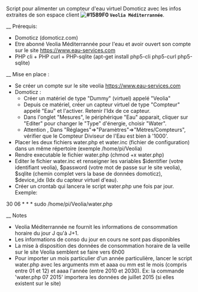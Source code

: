 Script pour alimenter un compteur d'eau virtuel Domoticz avec les infos extraites de son espace client **![#1589F0](https://placehold.it/15/1589F0/000000?text=+) `Veolia Méditerrannée`**.

__ Prérequis:
 * Domoticz (domoticz.com)
 * Etre abonné Veolia Méditerrannée pour l'eau et avoir ouvert son compte sur le site https://www.eau-services.com
 * PHP cli + PHP curl + PHP-sqlite (apt-get install php5-cli php5-curl php5-sqlite)

__ Mise en place :
  * Se créer un compte sur le site veolia https://www.eau-services.com
  * Domoticz :
	- Créer un matériel de type "Dummy" (virtuel) appelé "Veolia"
	- Depuis ce matériel, créer un capteur virtuel de type "Compteur" appelé "Eau" et l'activer. Retenir l'Idx de ce capteur.
	- Dans l'onglet "Mesures", le périphérique "Eau" apparait, cliquer sur "Editer" pour changer le "Type" d'énergie, choisir "Water". 
	- Attention , Dans "Réglages"=>"Paramètres"=>"Mètres/Compteurs", vérifier que le Compteur Diviseur de l'Eau est bien à '1000'.
  * Placer les deux fichiers water.php et water.inc (fichier de configuration) dans un même répertoire (exemple /home/pi/Veolia)
  * Rendre executable le fichier water.php (chmod +x water.php)
  * Editer le fichier water.inc et renseigner les variables $identifier (votre identifiant veolia),  $password (votre mot de passe sur le site veolia), $sqlite (chemin complet vers la base de données domoticz), $device_idx (Idx du capteur virtuel d'eau).
 * Créer un crontab qui lancera le script water.php une fois par jour.  Exemple:

30 06 * * * sudo /home/pi/Veolia/water.php



__ Notes
  * Veolia Méditerrannée ne fournit les informations de consommation horaire du jour J qu'à J+1.
  * Les informations de conso du jour en cours ne sont pas disponibles
  * La mise à disposition des données de consommation horaire de la veille sur le site Veolia semblent se faire vers 6h00
  * Pour importer un mois particulier d'un année particulière, lancer le script water.php avec les arguments mm et aaaa ou mm est le mois (compris entre 01 et 12) et aaaa l'année (entre 2010 et 2030). Ex: la commande 'water.php 07 2015' importera les données de juillet 2015 (si elles existent sur le site)

